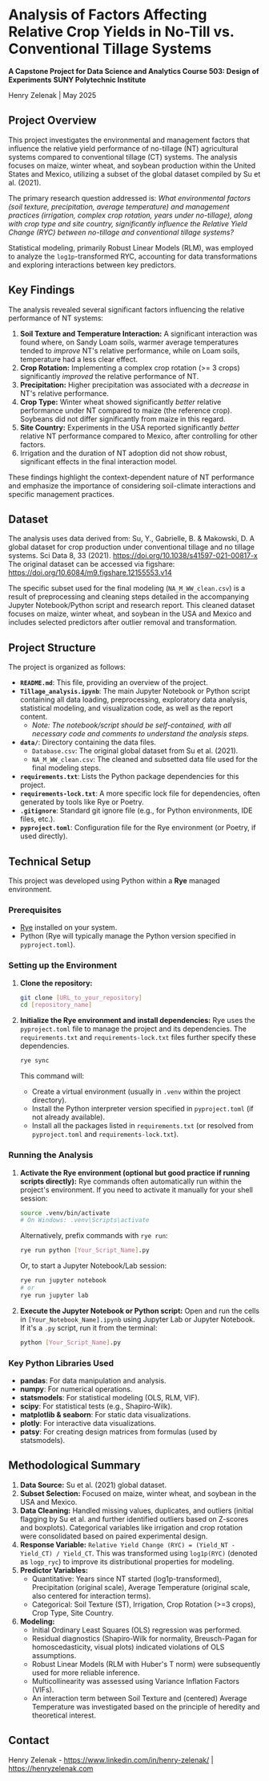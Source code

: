 # Analysis of Factors Affecting Relative Crop Yields in No-Till vs. Conventional Tillage Systems

**A Capstone Project for Data Science and Analytics Course 503: Design of Experiments**
**SUNY Polytechnic Institute**

Henry Zelenak | May 2025

## Project Overview

This project investigates the environmental and management factors that influence the relative yield performance of no-tillage (NT) agricultural systems compared to conventional tillage (CT) systems. The analysis focuses on maize, winter wheat, and soybean production within the United States and Mexico, utilizing a subset of the global dataset compiled by Su et al. (2021).

The primary research question addressed is:
*What environmental factors (soil texture, precipitation, average temperature) and management practices (irrigation, complex crop rotation, years under no-tillage), along with crop type and site country, significantly influence the Relative Yield Change (RYC) between no-tillage and conventional tillage systems?*

Statistical modeling, primarily Robust Linear Models (RLM), was employed to analyze the `log1p`-transformed RYC, accounting for data transformations and exploring interactions between key predictors.

## Key Findings

The analysis revealed several significant factors influencing the relative performance of NT systems:

1. **Soil Texture and Temperature Interaction:** A significant interaction was found where, on Sandy Loam soils, warmer average temperatures tended to *improve* NT's relative performance, while on Loam soils, temperature had a less clear effect.
2. **Crop Rotation:** Implementing a complex crop rotation (>= 3 crops) significantly *improved* the relative performance of NT.
3. **Precipitation:** Higher precipitation was associated with a *decrease* in NT's relative performance.
4. **Crop Type:** Winter wheat showed significantly *better* relative performance under NT compared to maize (the reference crop). Soybeans did not differ significantly from maize in this regard.
5. **Site Country:** Experiments in the USA reported significantly *better* relative NT performance compared to Mexico, after controlling for other factors.
6. Irrigation and the duration of NT adoption did not show robust, significant effects in the final interaction model.

These findings highlight the context-dependent nature of NT performance and emphasize the importance of considering soil-climate interactions and specific management practices.

## Dataset

The analysis uses data derived from:
Su, Y., Gabrielle, B. & Makowski, D. A global dataset for crop production under conventional tillage and no tillage systems. Sci Data 8, 33 (2021). <https://doi.org/10.1038/s41597-021-00817-x>
The original dataset can be accessed via figshare: <https://doi.org/10.6084/m9.figshare.12155553.v14>

The specific subset used for the final modeling (`NA_M_WW_clean.csv`) is a result of preprocessing and cleaning steps detailed in the accompanying Jupyter Notebook/Python script and research report. This cleaned dataset focuses on maize, winter wheat, and soybean in the USA and Mexico and includes selected predictors after outlier removal and transformation.

## Project Structure

The project is organized as follows:

* **`README.md`**: This file, providing an overview of the project.
* **`Tillage_analysis.ipynb`**: The main Jupyter Notebook or Python script containing all data loading, preprocessing, exploratory data analysis, statistical modeling, and visualization code, as well as the report content.
  * *Note: The notebook/script should be self-contained, with all necessary code and comments to understand the analysis steps.*
* **`data/`**: Directory containing the data files.
  * `Database.csv`: The original global dataset from Su et al. (2021).
  * `NA_M_WW_clean.csv`: The cleaned and subsetted data file used for the final modeling steps.
* **`requirements.txt`**: Lists the Python package dependencies for this project.
* **`requirements-lock.txt`**: A more specific lock file for dependencies, often generated by tools like Rye or Poetry.
* **`.gitignore`**: Standard git ignore file (e.g., for Python environments, IDE files, etc.).
* **`pyproject.toml`**: Configuration file for the Rye environment (or Poetry, if used directly).

## Technical Setup

This project was developed using Python within a **Rye** managed environment.

### Prerequisites

* [Rye](https://rye-up.com/) installed on your system.
* Python (Rye will typically manage the Python version specified in `pyproject.toml`).

### Setting up the Environment

1. **Clone the repository:**

    ```bash
    git clone [URL_to_your_repository]
    cd [repository_name]
    ```

2. **Initialize the Rye environment and install dependencies:**
    Rye uses the `pyproject.toml` file to manage the project and its dependencies. The `requirements.txt` and `requirements-lock.txt` files further specify these dependencies.

    ```bash
    rye sync
    ```

    This command will:
    * Create a virtual environment (usually in `.venv` within the project directory).
    * Install the Python interpreter version specified in `pyproject.toml` (if not already available).
    * Install all the packages listed in `requirements.txt` (or resolved from `pyproject.toml` and `requirements-lock.txt`).

### Running the Analysis

1. **Activate the Rye environment (optional but good practice if running scripts directly):**
    Rye commands often automatically run within the project's environment. If you need to activate it manually for your shell session:

    ```bash
    source .venv/bin/activate 
    # On Windows: .venv\Scripts\activate
    ```

    Alternatively, prefix commands with `rye run`:

    ```bash
    rye run python [Your_Script_Name].py
    ```

    Or, to start a Jupyter Notebook/Lab session:

    ```bash
    rye run jupyter notebook
    # or
    rye run jupyter lab
    ```

2. **Execute the Jupyter Notebook or Python script:**
    Open and run the cells in `[Your_Notebook_Name].ipynb` using Jupyter Lab or Jupyter Notebook.
    If it's a `.py` script, run it from the terminal:

    ```bash
    python [Your_Script_Name].py
    ```

### Key Python Libraries Used

* **pandas**: For data manipulation and analysis.
* **numpy**: For numerical operations.
* **statsmodels**: For statistical modeling (OLS, RLM, VIF).
* **scipy**: For statistical tests (e.g., Shapiro-Wilk).
* **matplotlib & seaborn**: For static data visualizations.
* **plotly**: For interactive data visualizations.
* **patsy**: For creating design matrices from formulas (used by statsmodels).

## Methodological Summary

1. **Data Source:** Su et al. (2021) global dataset.
2. **Subset Selection:** Focused on maize, winter wheat, and soybean in the USA and Mexico.
3. **Data Cleaning:** Handled missing values, duplicates, and outliers (initial flagging by Su et al. and further identified outliers based on Z-scores and boxplots). Categorical variables like irrigation and crop rotation were consolidated based on paired experimental design.
4. **Response Variable:** `Relative Yield Change (RYC) = (Yield_NT - Yield_CT) / Yield_CT`. This was transformed using `log1p(RYC)` (denoted as `logp_ryc`) to improve its distributional properties for modeling.
5. **Predictor Variables:**
    * Quantitative: Years since NT started (log1p-transformed), Precipitation (original scale), Average Temperature (original scale, also centered for interaction terms).
    * Categorical: Soil Texture (ST), Irrigation, Crop Rotation (>=3 crops), Crop Type, Site Country.
6. **Modeling:**
    * Initial Ordinary Least Squares (OLS) regression was performed.
    * Residual diagnostics (Shapiro-Wilk for normality, Breusch-Pagan for homoscedasticity, visual plots) indicated violations of OLS assumptions.
    * Robust Linear Models (RLM with Huber's T norm) were subsequently used for more reliable inference.
    * Multicollinearity was assessed using Variance Inflation Factors (VIFs).
    * An interaction term between Soil Texture and (centered) Average Temperature was investigated based on the principle of heredity and theoretical interest.

## Contact

Henry Zelenak - <https://www.linkedin.com/in/henry-zelenak/> | <https://henryzelenak.com>
